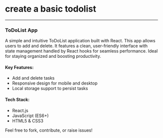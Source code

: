 # create a basic todolist
---

### ToDoList App

A simple and intuitive ToDoList application built with React. This app allows users to add and  delete. It features a clean, user-friendly interface with state management handled by React hooks for seamless performance. Ideal for staying organized and boosting productivity.

#### Key Features:
- Add and delete tasks
- Responsive design for mobile and desktop
- Local storage support to persist tasks

#### Tech Stack:
- React.js
- JavaScript (ES6+)
- HTML5 & CSS3

Feel free to fork, contribute, or raise issues!


